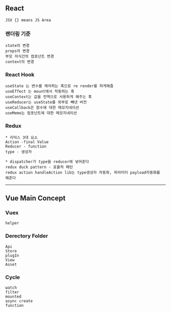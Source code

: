 ## React
```
JSX {} means JS Area
```
### 랜더링 기준
```
state의 변경
props의 변경
부모 자식간의 컴포넌트 변경
context의 변경
```
### React Hook
```
useState 는 변수를 제어하는 훅으로 re render를 하게해줌
useEffect 는 mount에서 작동하는 훅
useContext는 값을 전역으로 사용하게 해주는 훅
useReducer는 useState를 외부로 빼낸 버전
useCallback은 함수에 대한 메모지네이션
useMemo는 컴포넌트에 대한 메모지네이션
```
### Redux
```
* 리덕스 3대 요소
Action -final Value
Reducer - function
type - 생성자

* dispatcher가 type을 reducer에 넣어준다
redux duck pattern - 효율적 패턴
redux action handleAction lib는 type생성자 자동화, 파라미터 payload자동화를 해준다
```
<hr/>

## Vue Main Concept

### Vuex
```
helper
```

### Derectory Folder
```
Api
Store
plugIn
View
Asset
```
### Cycle
```
watch
filter 
mounted
async create 
function
```



